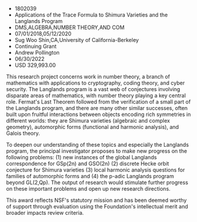
* 1802039
* Applications of the Trace Formula to Shimura Varieties and the Langlands Program
* DMS,ALGEBRA,NUMBER THEORY,AND COM
* 07/01/2018,05/12/2020
* Sug Woo Shin,CA,University of California-Berkeley
* Continuing Grant
* Andrew Pollington
* 06/30/2022
* USD 329,993.00

This research project concerns work in number theory, a branch of mathematics
with applications to cryptography, coding theory, and cyber security. The
Langlands program is a vast web of conjectures involving disparate areas of
mathematics, with number theory playing a key central role. Fermat's Last
Theorem followed from the verification of a small part of the Langlands program,
and there are many other similar successes, often built upon fruitful
interactions between objects encoding rich symmetries in different worlds: they
are Shimura varieties (algebraic and complex geometry), automorphic forms
(functional and harmonic analysis), and Galois theory.

To deepen our understanding of these topics and especially the Langlands
program, the principal investigator proposes to make new progress on the
following problems: (1) new instances of the global Langlands correspondence for
GSp(2n) and GSO(2n) (2) discrete Hecke orbit conjecture for Shimura varieties
(3) local harmonic analysis questions for families of automorphic forms and (4)
the p-adic Langlands program beyond GL(2,Qp). The output of research would
stimulate further progress on these important problems and open up new research
directions.

This award reflects NSF's statutory mission and has been deemed worthy of
support through evaluation using the Foundation's intellectual merit and broader
impacts review criteria.
